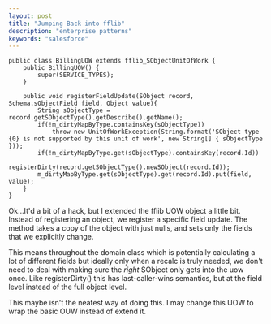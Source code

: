 ```yaml
---
layout: post
title: "Jumping Back into fflib"
description: "enterprise patterns"
keywords: "salesforce"
---
```


```
public class BillingUOW extends fflib_SObjectUnitOfWork {
    public BillingUOW() {
        super(SERVICE_TYPES);
    }
    
    public void registerFieldUpdate(SObject record, Schema.sObjectField field, Object value){
        String sObjectType = record.getSObjectType().getDescribe().getName(); 
        if(!m_dirtyMapByType.containsKey(sObjectType))
            throw new UnitOfWorkException(String.format('SObject type {0} is not supported by this unit of work', new String[] { sObjectType }));
        if(!m_dirtyMapByType.get(sObjectType).containsKey(record.Id))
            registerDirty(record.getSObjectType().newSObject(record.Id));
        m_dirtyMapByType.get(sObjectType).get(record.Id).put(field, value);
    }
}
```

Ok...It'd a bit of a hack, but I extended the fflib UOW object a little bit. Instead of registering an object, we register a specific field update. The method takes a copy of the object with just nulls, and sets only the fields that we explicitly change.

This means throughout the domain class which is potentially calculating a lot of different fields but ideally only when a recalc is truly needed, we don't need to deal with making sure the *right* SObject only gets into the uow once. Like registerDirty() this has last-caller-wins semantics, but at the field level instead of the full object level.

This maybe isn't the neatest way of doing this. I may change this UOW to wrap the basic OUW instead of extend it.
